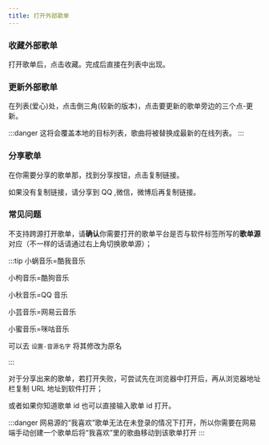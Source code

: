 ```yaml
---
title: 打开外部歌单
---
```


### 收藏外部歌单

打开歌单后，点击收藏。完成后直接在列表中出现。

### 更新外部歌单

在列表(爱心)处，点击倒三角(较新的版本)，点击要更新的歌单旁边的三个点-更新。

:::danger
这将会覆盖本地的目标列表，歌曲将被替换成最新的在线列表。
:::

### 分享歌单

在你需要分享的歌单那，找到分享按钮，点击复制链接。

如果没有复制链接，请分享到 QQ ,微信，微博后再复制链接。

### 常见问题

不支持跨源打开歌单，请**确认**你需要打开的歌单平台是否与软件标签所写的**歌单源**对应（不一样的话请通过右上角切换歌单源）；

:::tip
小蜗音乐=酷我音乐

小枸音乐=酷狗音乐

小秋音乐=QQ 音乐

小芸音乐=网易云音乐

小蜜音乐=咪咕音乐

可以去 `设置-音源名字` 将其修改为原名

:::

对于分享出来的歌单，若打开失败，可尝试先在浏览器中打开后，再从浏览器地址栏复制 URL 地址到软件打开；

或者如果你知道歌单 id 也可以直接输入歌单 id 打开。

:::danger
网易源的“我喜欢”歌单无法在未登录的情况下打开，所以你需要在网易端手动创建一个歌单后将“我喜欢”里的歌曲移动到该歌单打开
:::
